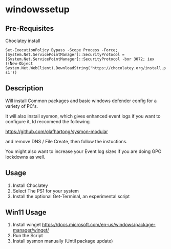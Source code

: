 # windowssetup

## Pre-Requisites
Choclatey install

`Set-ExecutionPolicy Bypass -Scope Process -Force; [System.Net.ServicePointManager]::SecurityProtocol = [System.Net.ServicePointManager]::SecurityProtocol -bor 3072; iex ((New-Object System.Net.WebClient).DownloadString('https://chocolatey.org/install.ps1'))`

## Description

Will install Common packages and basic windows defender config for a variety of PC's. 

It will also install sysmon, which gives enhanced event logs if you want to configure it, Id reccomend the following 

https://github.com/olafhartong/sysmon-modular

and remove DNS / File Create, then follow the instuctions.

You might also want to increase your Event log sizes if you are doing GPO lockdowns as well.

## Usage

1. Install Choclatey
2. Select The PS1 for your system
3. Install the optional Get-Terminal, an experimental script

## Win11 Usage

1. Install winget https://docs.microsoft.com/en-us/windows/package-manager/winget/
2. Run the Script
3. Install sysmon manually (Until package update)